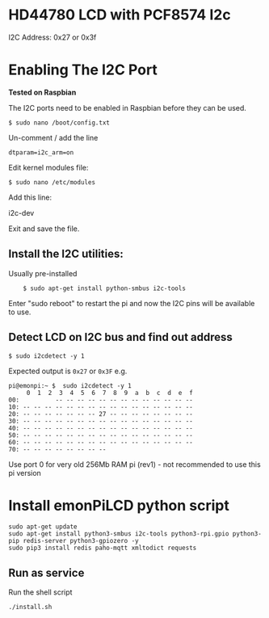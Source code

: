 # HD44780 LCD with PCF8574 I2c

I2C Address: 0x27 or 0x3f


# Enabling The I2C Port

**Tested on Raspbian**

The I2C ports need to be enabled in Raspbian before they can be used.

	$ sudo nano /boot/config.txt

Un-comment / add the line

	dtparam=i2c_arm=on

Edit kernel modules file:

	$ sudo nano /etc/modules

Add this line:

i2c-dev

Exit and save the file.

## Install the I2C utilities:

Usually pre-installed

		$ sudo apt-get install python-smbus i2c-tools

Enter "sudo reboot" to restart the pi and now the I2C pins will be available to use.


## Detect LCD on I2C bus and find out address

	$ sudo i2cdetect -y 1

Expected output is `0x27` or `0x3F` e.g.

```
pi@emonpi:~ $  sudo i2cdetect -y 1
     0  1  2  3  4  5  6  7  8  9  a  b  c  d  e  f
00:          -- -- -- -- -- -- -- -- -- -- -- -- -- 
10: -- -- -- -- -- -- -- -- -- -- -- -- -- -- -- -- 
20: -- -- -- -- -- -- -- 27 -- -- -- -- -- -- -- -- 
30: -- -- -- -- -- -- -- -- -- -- -- -- -- -- -- -- 
40: -- -- -- -- -- -- -- -- -- -- -- -- -- -- -- -- 
50: -- -- -- -- -- -- -- -- -- -- -- -- -- -- -- -- 
60: -- -- -- -- -- -- -- -- -- -- -- -- -- -- -- -- 
70: -- -- -- -- -- -- -- --   
```

Use port 0 for very old 256Mb RAM pi (rev1) - not recommended to use this pi version

# Install emonPiLCD python script

```
sudo apt-get update
sudo apt-get install python3-smbus i2c-tools python3-rpi.gpio python3-pip redis-server python3-gpiozero -y
sudo pip3 install redis paho-mqtt xmltodict requests
```

## Run as service

Run the shell script  
```
./install.sh
```
